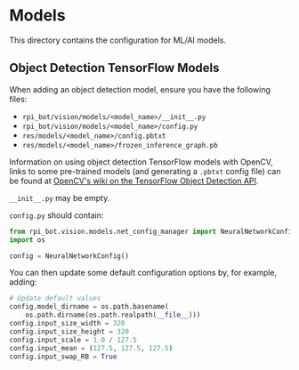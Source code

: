 # Models

This directory contains the configuration for ML/AI models.

## Object Detection TensorFlow Models

When adding an object detection model, ensure you have the following files:

- `rpi_bot/vision/models/<model_name>/__init__.py`
- `rpi_bot/vision/models/<model_name>/config.py`
- `res/models/<model_name>/config.pbtxt`
- `res/models/<model_name>/frozen_inference_graph.pb`

Information on using object detection TensorFlow models with OpenCV, links to some pre-trained models (and generating a `.pbtxt` config file) can be found at [OpenCV's wiki on the TensorFlow Object Detection API](https://github.com/opencv/opencv/wiki/TensorFlow-Object-Detection-API).

`__init__.py` may be empty.

`config.py` should contain:

```python
from rpi_bot.vision.models.net_config_manager import NeuralNetworkConfig
import os

config = NeuralNetworkConfig()
```

You can then update some default configuration options by, for example, adding:

```python
# Update default values
config.model_dirname = os.path.basename(
    os.path.dirname(os.path.realpath(__file__)))
config.input_size_width = 320
config.input_size_height = 320
config.input_scale = 1.0 / 127.5
config.input_mean = (127.5, 127.5, 127.5)
config.input_swap_RB = True
```
